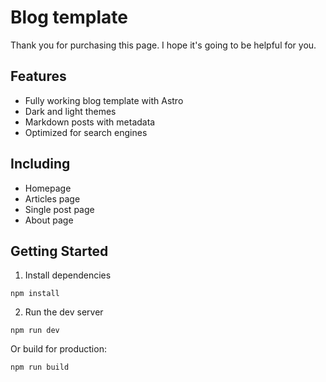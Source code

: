 # Blog template

Thank you for purchasing this page. I hope it's going to be helpful for you.

## Features

- Fully working blog template with Astro
- Dark and light themes
- Markdown posts with metadata
- Optimized for search engines

## Including

- Homepage
- Articles page
- Single post page
- About page

## Getting Started

1. Install dependencies

```
npm install
```

2. Run the dev server

```
npm run dev
```

Or build for production:

```
npm run build
```
